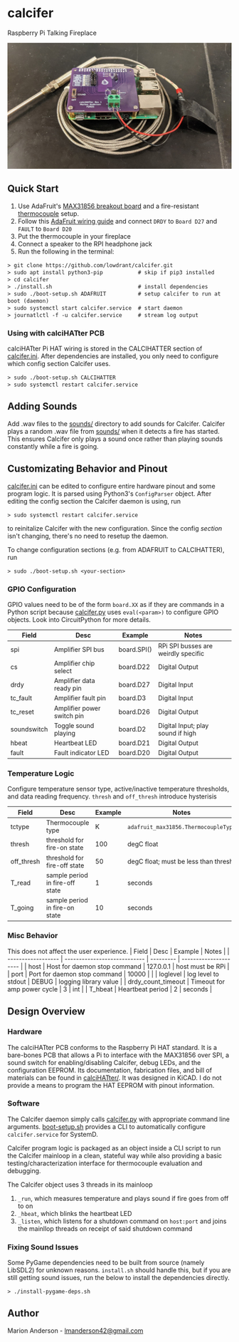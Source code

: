 # calcifer
Raspberry Pi Talking Fireplace

![Calcifer](doc-photos/calcifer.jpg)

## Quick Start
1. Use AdaFruit's [MAX31856 breakout board](https://www.adafruit.com/product/3263) and a fire-resistant [thermocouple](https://www.adafruit.com/product/3245) setup.
2. Follow this [AdaFruit wiring guide](https://learn.adafruit.com/adafruit-max31856-thermocouple-amplifier/python-circuitpython) and connect `DRDY` to `Board D27` and `FAULT` to `Board D20`
3. Put the thermocouple in your fireplace
4. Connect a speaker to the RPI headphone jack
5. Run the following in the terminal:
```
> git clone https://github.com/lowdrant/calcifer.git
> sudo apt install python3-pip           # skip if pip3 installed
> cd calcifer
> ./install.sh                           # install dependencies
> sudo ./boot-setup.sh ADAFRUIT          # setup calcifer to run at boot (daemon)
> sudo systemctl start calcifer.service  # start daemon
> journatlctl -f -u calcifer.service     # stream log output
```

### Using with calciHATter PCB
calciHATter Pi HAT wiring is stored in the CALCIHATTER section of [calcifer.ini](calcifer.ini). After dependencies are installed, you only need to configure which config section Calcifer uses.
```
> sudo ./boot-setup.sh CALCIHATTER
> sudo systemctl restart calcifer.service
```

## Adding Sounds
Add .wav files to the [sounds/](sounds/) directory to add sounds for Calcifer. Calcifer plays a random .wav file from [sounds/](sounds/) when it detects a fire has started. This ensures Calcifer only plays a sound once rather than playing sounds constantly while a fire is going.

## Customizating Behavior and Pinout
[calcifer.ini](calcifer.ini) can be edited to configure entire hardware pinout and some program logic. It is parsed using Python3's `ConfigParser` object. After editing the config section the Calcifer daemon is using, run
```
> sudo systemctl restart calcifer.service
```
to reinitalize Calcifer with the new configuration. Since the config _section_ isn't changing, there's no need to resetup the daemon.

To change configuration sections (e.g. from ADAFRUIT to CALCIHATTER), run
```
> sudo ./boot-setup.sh <your-section>
```

### GPIO Configuration
GPIO values need to be of the form `board.XX` as if they are commands in a Python script because [calcifer.py](calcifer.py) uses `eval(<param>)` to configure GPIO objects. Look into CircuitPython for more details.

| Field       | Desc                       | Example     | Notes                               |
| ----------- | -------------------------- | ----------- | ----------------------------------- |
| spi         | Amplifier SPI bus          | board.SPI() | RPi SPI busses are weirdly specific |
| cs          | Amplifier chip select      | board.D22   | Digital Output                      |
| drdy        | Amplifier data ready pin   | board.D27   | Digital Input                       |
| tc_fault    | Amplifier fault pin        | board.D3    | Digital Input                       |
| tc_reset    | Amplifier power switch pin | board.D26   | Digital Output                      |
| soundswitch | Toggle sound playing       | board.D2    | Digital Input; play sound if high   |
| hbeat       | Heartbeat LED              | board.D21   | Digital Output                      |
| fault       | Fault indicator LED        | board.D20   | Digital Output                      |

### Temperature Logic
Configure temperature sensor type, active/inactive temperature thresholds, and data reading frequency. `thresh` and `off_thresh` introduce hysterisis

| Field      | Desc                            | Example | Notes                                |
| ---------- | ------------------------------- | ------- | ------------------------------------ |
| tctype     | Thermocouple type               | K       | `adafruit_max31856.ThermocoupleType` |
| thresh     | threshold for fire-on state     | 100     | degC float                           |
| off_thresh | threshold for fire-off state    | 50      | degC float; must be less than thresh |
| T_read     | sample period in fire-off state | 1       | seconds                              |
| T_going    | sample period in fire-on state  | 10      | seconds                              |

### Misc Behavior
This does not affect the user experience.
| Field              | Desc                         | Example   | Notes                 |
| ------------------ | ---------------------------- | --------- | --------------------- |
| host               | Host for daemon stop command | 127.0.0.1 | host must be RPi      |
| port               | Port for daemon stop command | 10000     |                       |
| loglevel           | log level to stdout          | DEBUG     | logging library value |
| drdy_count_timeout | Timeout for amp power cycle  | 3         | int                   |
| T_hbeat            | Heartbeat period             | 2         | seconds               |

## Design Overview
### Hardware
The calciHATter PCB conforms to the Raspberry Pi HAT standard. It is a bare-bones PCB that allows a Pi to interface with the MAX31856 over SPI, a sound switch for enabling/disabling Calcifer, debug LEDs, and the configuration EEPROM. Its documentation, fabrication files, and bill of materials can be found in [calciHATter/](calciHATter/). It was designed in KiCAD. I do not provide a means to program the HAT EEPROM with pinout information.

### Software
The Calcifer daemon simply calls [calcifer.py](calcifer.py) with appropriate command line arguments.
[boot-setup.sh](boot-setup.sh) provides a CLI to automatically configure `calcifer.service` for SystemD.

Calcifer program logic is packaged as an object inside a CLI script to run the Calcifer mainloop in a clean, stateful way while also providing a basic testing/characterization interface for thermocouple evaluation and debugging.

The Calcifer object uses 3 threads in its mainloop
1. `_run`, which measures temperature and plays sound if fire goes from off to on
2. `_hbeat`, which blinks the heartbeat LED
3. `_listen`, which listens for a shutdown command on `host:port` and joins the mainllop threads on receipt of said shutdown command


### Fixing Sound Issues
Some PyGame dependencies need to be built from source (namely LibSDL2) for unknown reasons. `install.sh` should handle this, but if you are still getting sound issues, run the below to install the dependencies directly.
```
> ./install-pygame-deps.sh
```

## Author
Marion Anderson - [lmanderson42@gmail.com](mailto:lmanderson42@gmail.com)
